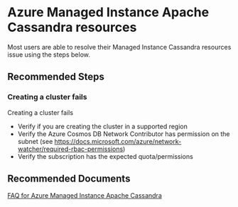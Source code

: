 <properties
	pageTitle="Azure Managed Instance Apache Cassandra resources"
	description="Azure Managed Instance Apache Cassandra resources"
	service="microsoft.cassandra"
	resource="databaseAccounts"
	authors="jimsch"
	ms.author="jimsch"
	selfHelpType="generic"
	supportTopicIds="32788355,32788363,32788359"
	resourceTags=""
	productPesIds="17480"
    cloudEnvironments="public,fairfax,blackforest,mooncake,usnat,ussec"
	articleId="cassandra-resources"
	displayOrder="40"
	category="Cluster"
	ownershipId="AzureData_AzureManagedInstanceCassandra"
/>

# Azure Managed Instance Apache Cassandra resources
Most users are able to resolve their Managed Instance Cassandra resources issue using the steps below.

## **Recommended Steps**

### **Creating a cluster fails**

Creating a cluster fails
- Verify if you are creating the cluster in a supported region
- Verify the Azure Cosmos DB Network Contributor has permission on the subnet (see https://docs.microsoft.com/azure/network-watcher/required-rbac-permissions)
- Verify the subscription has the expected quota/permissions


## **Recommended Documents**
[FAQ for Azure Managed Instance Apache Cassandra](https://docs.microsoft.com/azure/managed-instance-apache-cassandra/faq)